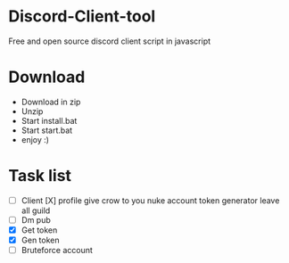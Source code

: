 # Discord-Client-tool

Free and open source discord client script in javascript


# Download

- Download in zip
- Unzip
- Start install.bat
- Start start.bat
- enjoy :)


# Task list

- [ ] Client
      [X] profile
      give crow to you
      nuke account
      token generator
      leave all guild
- [ ] Dm pub
- [X] Get token
- [X] Gen token
- [ ] Bruteforce account
